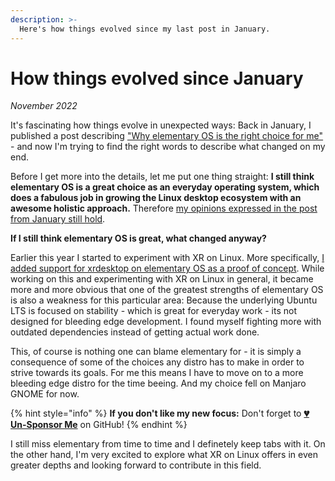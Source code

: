 ```yaml
---
description: >-
  Here's how things evolved since my last post in January.
---
```


# How things evolved since January

_November 2022_

It's fascinating how things evolve in unexpected ways: Back in January, I published a post describing ["Why elementary OS is the right choice for me"](2022-01-17-why-elementary-os-is-the-right-choice-for-me.md) - and now I'm trying to find the right words to describe what changed on my end.

Before I get more into the details, let me put one thing straight: **I still think elementary OS is a great choice as an everyday operating system, which does a fabulous job in growing the Linux desktop ecosystem with an awesome holistic approach.** Therefore [my opinions expressed in the post from January still hold](2022-01-17-why-elementary-os-is-the-right-choice-for-me.md).

**If I still think elementary OS is great, what changed anyway?**

Earlier this year I started to experiment with XR on Linux. More specifically, [I added support for xrdesktop on elementary OS as a proof of concept](2021-04-27-dipping-elementary-os-toes-into-virtual-reality.md). While working on this and experimenting with XR on Linux in general, it became more and more obvious that one of the greatest strengths of elementary OS is also a weakness for this particular area: Because the underlying Ubuntu LTS is focused on stability - which is great for everyday work - its not designed for bleeding edge development. I found myself fighting more with outdated dependencies instead of getting actual work done.

This, of course is nothing one can blame elementary for - it is simply a consequence of some of the choices any distro has to make in order to strive towards its goals. For me this means I have to move on to a more bleeding edge distro for the time beeing. And my choice fell on Manjaro GNOME for now.

{% hint style="info" %}
**If you don't like my new focus:** Don't forget to [**💔 Un-Sponsor Me**](https://github.com/sponsors/marbetschar) on GitHub!
{% endhint %}

I still miss elementary from time to time and I definetely keep tabs with it. On the other hand, I'm very excited to explore what XR on Linux offers in even greater depths and looking forward to contribute in this field.
